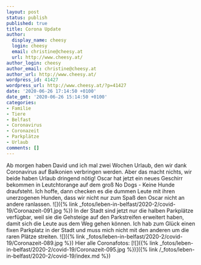 ```yaml
---
layout: post
status: publish
published: true
title: Corona Update
author:
  display_name: cheesy
  login: cheesy
  email: christine@cheesy.at
  url: http://www.cheesy.at/
author_login: cheesy
author_email: christine@cheesy.at
author_url: http://www.cheesy.at/
wordpress_id: 41427
wordpress_url: http://www.cheesy.at/?p=41427
date: '2020-06-26 17:14:50 +0100'
date_gmt: '2020-06-26 15:14:50 +0100'
categories:
- Familie
- Tiere
- Belfast
- Coronavirus
- Coronazeit
- Parkplätze
- Urlaub
comments: []
---
```

Ab morgen haben David und ich mal zwei Wochen Urlaub, den wir dank Coronavirus auf Balkonien verbringen werden.
Aber das macht nichts, wir beide haben Urlaub dringend nötig!
Oscar hat jetzt ein neues Geschirr bekommen in Leutchtorange auf dem groß No Dogs - Keine Hunde draufsteht. Ich hoffe, dann checken es die dummen Leute mit ihren unerzogenen Hunden, dass wir nicht nur zum Spaß den Oscar nicht an andere ranlassen.
![]({% link _fotos/leben-in-belfast/2020-2/covid-19/Coronazeit-091.jpg %})
In der Stadt sind jetzt nur die halben Parkplätze verfügbar, weil sie die Gehsteige auf den Parkstreifen erweitert haben, damit sich die Leute aus dem Weg gehen können. Ich hab zum Glück einen fixen Parkplatz in der Stadt und muss mich nicht mit den anderen um die raren Plätze streiten.
![]({% link _fotos/leben-in-belfast/2020-2/covid-19/Coronazeit-089.jpg %})
Hier alle Coronafotos:
[![]({% link _fotos/leben-in-belfast/2020-2/covid-19/Coronazeit-095.jpg %})]({% link /_fotos/leben-in-belfast/2020-2/covid-19/index.md %})
